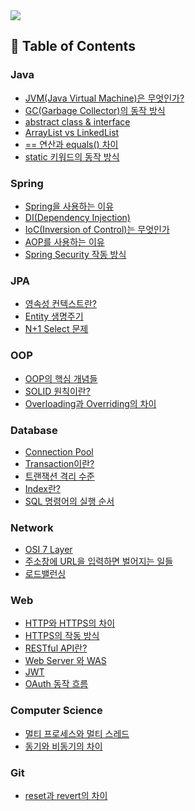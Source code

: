 <a href="https://nmin1124.gitbook.io/tech-interview?utm_source=gitbook_readme_badge&utm_medium=organic&utm_campaign=preview_documentation&utm_content=link">
  <img
    src="https://img.shields.io/static/v1?message=Documented%20on%20GitBook&logo=gitbook&logoColor=ffffff&label=%20&labelColor=5c5c5c&color=3F89A1"
  />
</a>

## 📘 Table of Contents

### Java

- [JVM(Java Virtual Machine)은 무엇인가?](https://github.com/nmin11/tech-interview/blob/main/Java/JVM%20%26%20GC.md#jvmjava-virtual-machine%EC%9D%80-%EB%AC%B4%EC%97%87%EC%9D%B8%EA%B0%80)
- [GC(Garbage Collector)의 동작 방식](https://github.com/nmin11/tech-interview/blob/main/Java/JVM%20%26%20GC.md#gcgarbage-collector%EC%9D%98-%EB%8F%99%EC%9E%91-%EB%B0%A9%EC%8B%9D)
- [abstract class & interface](https://github.com/nmin11/tech-interview/blob/main/Java/OOP.md#abstract-class--interface)
- [ArrayList vs LinkedList](https://github.com/nmin11/tech-interview/blob/main/Java/Collection.md#arraylist-vs-linkedlist)
- [== 연산과 equals() 차이](https://github.com/nmin11/tech-interview/blob/main/Java/Syntax.md#-%EC%97%B0%EC%82%B0%EA%B3%BC-equals-%EC%B0%A8%EC%9D%B4)
- [static 키워드의 동작 방식](https://github.com/nmin11/tech-interview/blob/main/Java/Syntax.md#static-%ED%82%A4%EC%9B%8C%EB%93%9C%EC%9D%98-%EB%8F%99%EC%9E%91-%EB%B0%A9%EC%8B%9D)

### Spring

- [Spring을 사용하는 이유](https://github.com/nmin11/tech-interview/tree/main/Spring/Basic.md/#spring%EC%9D%84-%EC%82%AC%EC%9A%A9%ED%95%98%EB%8A%94-%EC%9D%B4%EC%9C%A0)
- [DI(Dependency Injection)](https://github.com/nmin11/tech-interview/tree/main/Spring/Basic.md/#didependency-injection)
- [IoC(Inversion of Control)는 무엇인가](https://github.com/nmin11/tech-interview/tree/main/Spring/Basic.md/#iocinversion-of-control%EB%8A%94-%EB%AC%B4%EC%97%87%EC%9D%B8%EA%B0%80)
- [AOP를 사용하는 이유](https://github.com/nmin11/tech-interview/tree/main/Spring/Basic.md/#aop%EB%A5%BC-%EC%82%AC%EC%9A%A9%ED%95%98%EB%8A%94-%EC%9D%B4%EC%9C%A0)
- [Spring Security 작동 방식](https://github.com/nmin11/tech-interview/blob/main/Spring/Security.md#spring-security-%EC%9E%91%EB%8F%99-%EB%B0%A9%EC%8B%9D)

### JPA

- [영속성 컨텍스트란?](https://github.com/nmin11/tech-interview/blob/main/JPA/Persistence.md#%EC%98%81%EC%86%8D%EC%84%B1-%EC%BB%A8%ED%85%8D%EC%8A%A4%ED%8A%B8%EB%9E%80)
- [Entity 생명주기](https://github.com/nmin11/tech-interview/blob/main/JPA/Entity.md#entity-%EC%83%9D%EB%AA%85%EC%A3%BC%EA%B8%B0)
- [N+1 Select 문제](https://github.com/nmin11/tech-interview/blob/main/JPA/Entity.md#n1-select-%EB%AC%B8%EC%A0%9C)

### OOP

- [OOP의 핵심 개념들](https://github.com/nmin11/tech-interview/tree/main/OOP#oop%EC%9D%98-%ED%95%B5%EC%8B%AC-%EA%B0%9C%EB%85%90%EB%93%A4)
- [SOLID 원칙이란?](https://github.com/nmin11/tech-interview/tree/main/OOP#solid-%EC%9B%90%EC%B9%99%EC%9D%B4%EB%9E%80)
- [Overloading과 Overriding의 차이](https://github.com/nmin11/tech-interview/tree/main/OOP#overloading%EA%B3%BC-overriding%EC%9D%98-%EC%B0%A8%EC%9D%B4)

### Database

- [Connection Pool](https://github.com/nmin11/tech-interview/blob/main/Database/Connection%20Pool.md#connection-pool)
- [Transaction이란?](https://github.com/nmin11/tech-interview/blob/main/Database/Transaction.md#transaction%EC%9D%B4%EB%9E%80)
- [트랜잭션 격리 수준](https://github.com/nmin11/tech-interview/blob/main/Database/Transaction.md#%ED%8A%B8%EB%9E%9C%EC%9E%AD%EC%85%98-%EA%B2%A9%EB%A6%AC-%EC%88%98%EC%A4%80)
- [Index란?](https://github.com/nmin11/tech-interview/blob/main/Database/Index.md#index%EB%9E%80)
- [SQL 명령어의 실행 순서](https://github.com/nmin11/tech-interview/blob/main/Database/SQL.md#sql-%EB%AA%85%EB%A0%B9%EC%96%B4%EC%9D%98-%EC%8B%A4%ED%96%89-%EC%88%9C%EC%84%9C)

### Network

- [OSI 7 Layer](https://github.com/nmin11/tech-interview/tree/main/Network#osi-7-layer)
- [주소창에 URL을 입력하면 벌어지는 일들](https://github.com/nmin11/tech-interview/tree/main/Network#%EC%A3%BC%EC%86%8C%EC%B0%BD%EC%97%90-url%EC%9D%84-%EC%9E%85%EB%A0%A5%ED%95%98%EB%A9%B4-%EB%B2%8C%EC%96%B4%EC%A7%80%EB%8A%94-%EC%9D%BC%EB%93%A4)
- [로드밸런싱](https://github.com/nmin11/tech-interview/blob/main/Network/README.md#%EB%A1%9C%EB%93%9C%EB%B0%B8%EB%9F%B0%EC%8B%B1)

### Web

- [HTTP와 HTTPS의 차이](https://github.com/nmin11/tech-interview/blob/main/Web/HTTP.md#http%EC%99%80-https%EC%9D%98-%EC%B0%A8%EC%9D%B4)
- [HTTPS의 작동 방식](https://github.com/nmin11/tech-interview/blob/main/Web/HTTP.md#https%EC%9D%98-%EC%9E%91%EB%8F%99-%EB%B0%A9%EC%8B%9D)
- [RESTful API란?](https://github.com/nmin11/tech-interview/blob/main/Web/API.md#restful-api%EB%9E%80)
- [Web Server 와 WAS](https://github.com/nmin11/tech-interview/blob/main/Web/Server.md#web-server-%EC%99%80-was)
- [JWT](https://github.com/nmin11/tech-interview/blob/main/Web/Security.md#jwt)
- [OAuth 동작 흐름](https://github.com/nmin11/tech-interview/blob/main/Web/Security.md#oauth-%EB%8F%99%EC%9E%91-%ED%9D%90%EB%A6%84)

### Computer Science

- [멀티 프로세스와 멀티 스레드](https://github.com/nmin11/tech-interview/blob/main/Computer%20Science/README.md#%EB%A9%80%ED%8B%B0-%ED%94%84%EB%A1%9C%EC%84%B8%EC%8A%A4%EC%99%80-%EB%A9%80%ED%8B%B0-%EC%8A%A4%EB%A0%88%EB%93%9C)
- [동기와 비동기의 차이](https://github.com/nmin11/tech-interview/tree/main/Computer%20Science#%EB%8F%99%EA%B8%B0%EC%99%80-%EB%B9%84%EB%8F%99%EA%B8%B0%EC%9D%98-%EC%B0%A8%EC%9D%B4)

### Git

- [reset과 revert의 차이](https://github.com/nmin11/tech-interview/blob/main/Git/README.md#reset%EA%B3%BC-revert%EC%9D%98-%EC%B0%A8%EC%9D%B4)
